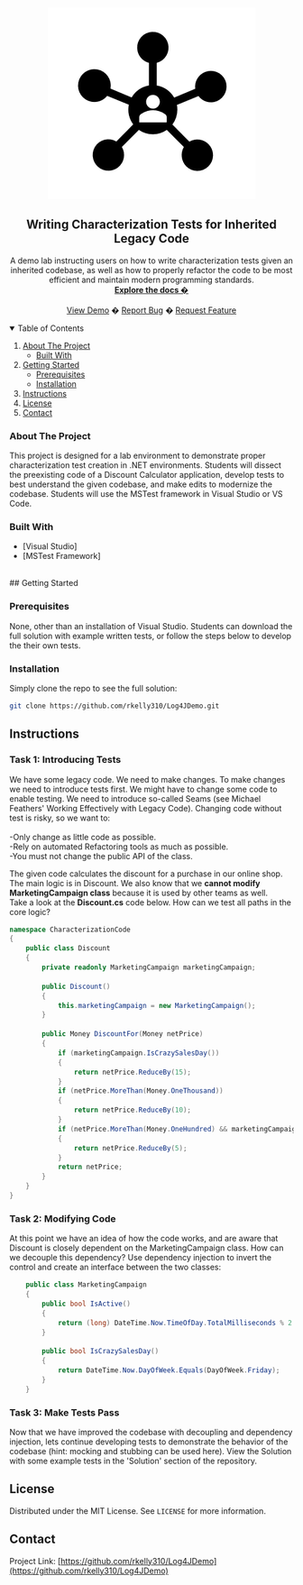 ﻿<!-- PROJECT LOGO -->
<br />
<p align="center">
  <a href="https://github.com/rkelly310/NLogDemo/">
    <img src="images/Characterization.png" alt="Logo">
  </a>

  <h2 align="center">Writing Characterization Tests for Inherited Legacy Code</h2>

  <p align="center">
    A demo lab instructing users on how to write characterization tests given an inherited codebase, as well as how to properly refactor the code to be most efficient and maintain modern programming standards. 
    <br />
    <a href="https://github.com/rkelly310/Log4JDemo"><strong>Explore the docs �</strong></a>
    <br />
    <br />
    <a href="https://github.com/rkelly310/Log4JDemo">View Demo</a>
    �
    <a href="https://github.com/rkelly310/Log4JDemo/issues">Report Bug</a>
    �
    <a href="https://github.com/rkelly310/Log4JDemo/issues">Request Feature</a>
  </p>
</p>



<!-- TABLE OF CONTENTS -->
<details open="open">
  <summary>Table of Contents</summary>
  <ol>
    <li>
      <a href="#about-the-project">About The Project</a>
      <ul>
        <li><a href="#built-with">Built With</a></li>
      </ul>
    </li>
    <li>
      <a href="#getting-started">Getting Started</a>
      <ul>
        <li><a href="#prerequisites">Prerequisites</a></li>
        <li><a href="#installation">Installation</a></li>
        </ul>
        <li><a href="#instructions">Instructions</a></li>
      </ul>
    </li>
<!--
    <li><a href="#roadmap">Roadmap</a></li>
    <li><a href="#contributing">Contributing</a></li>
-->
    <li><a href="#license">License</a></li>
    <li><a href="#contact">Contact</a></li>
<!--
    <li><a href="#acknowledgements">Acknowledgements</a></li>
-->
  </ol>
</details>



<!-- ABOUT THE PROJECT -->
### About The Project

This project is designed for a lab environment to demonstrate proper characterization test creation in .NET environments. Students will dissect the preexisting code of a Discount Calculator application, develop tests to best understand the given codebase, and make edits to modernize the codebase. Students will use the MSTest framework in Visual Studio or VS Code.

### Built With

* [Visual Studio] 
* [MSTest Framework]

<br>
<!-- GETTING STARTED -->
## Getting Started

### Prerequisites

None, other than an installation of Visual Studio. Students can download the full solution with example written tests, or follow the steps below to develop the their own tests.

### Installation

Simply clone the repo to see the full solution:
   ```sh
   git clone https://github.com/rkelly310/Log4JDemo.git
   ```
<!-- Instructions -->
## Instructions
### Task 1: Introducing Tests

We have some legacy code. We need to make changes. To make changes we need to introduce tests first. We might have to change some code to enable testing. We need to introduce so-called Seams (see Michael Feathers' Working Effectively with Legacy Code). Changing code without test is risky, so we want to:  
<br>
-Only change as little code as possible.  
-Rely on automated Refactoring tools as much as possible.  
-You must not change the public API of the class.  

The given code calculates the discount for a purchase in our online shop. The main logic is in Discount. We also know that we **cannot modify MarketingCampaign class** because it is used by other teams as well.  
Take a look at the **Discount.cs** code below. How can we test all paths in the core logic?

```csharp
namespace CharacterizationCode
{
    public class Discount
    {
        private readonly MarketingCampaign marketingCampaign;

        public Discount()
        {
            this.marketingCampaign = new MarketingCampaign();
        }

        public Money DiscountFor(Money netPrice)
        {
            if (marketingCampaign.IsCrazySalesDay())
            {
                return netPrice.ReduceBy(15);
            }
            if (netPrice.MoreThan(Money.OneThousand))
            {
                return netPrice.ReduceBy(10);
            }
            if (netPrice.MoreThan(Money.OneHundred) && marketingCampaign.IsActive())
            {
                return netPrice.ReduceBy(5);
            }
            return netPrice;
        }
    }
}
```
### Task 2: Modifying Code

At this point we have an idea of how the code works, and are aware that Discount is closely dependent on the MarketingCampaign class. How can we decouple this dependency? Use dependency injection to invert the control and create an interface between the two classes:

```csharp
    public class MarketingCampaign
    {
        public bool IsActive()
        {
            return (long) DateTime.Now.TimeOfDay.TotalMilliseconds % 2 == 0;
        }

        public bool IsCrazySalesDay()
        {
            return DateTime.Now.DayOfWeek.Equals(DayOfWeek.Friday);
        }
    }
```  

### Task 3: Make Tests Pass  
Now that we have improved the codebase with decoupling and dependency injection, lets continue developing tests to demonstrate the behavior of the codebase (hint: mocking and stubbing can be used here). View the Solution with some example tests in the 'Solution' section of the repository.  


<!-- LICENSE -->
## License

Distributed under the MIT License. See `LICENSE` for more information.

<!-- CONTACT -->
## Contact

Project Link: [https://github.com/rkelly310/Log4JDemo](https://github.com/rkelly310/Log4JDemo)



<!-- MARKDOWN LINKS & IMAGES -->
<!-- https://www.markdownguide.org/basic-syntax/#reference-style-links -->
[contributors-shield]: https://img.shields.io/github/contributors/othneildrew/Best-README-Template.svg?style=for-the-badge
[contributors-url]: https://github.com/othneildrew/Best-README-Template/graphs/contributors
[forks-shield]: https://img.shields.io/github/forks/othneildrew/Best-README-Template.svg?style=for-the-badge
[forks-url]: https://github.com/othneildrew/Best-README-Template/network/members
[stars-shield]: https://img.shields.io/github/stars/othneildrew/Best-README-Template.svg?style=for-the-badge
[stars-url]: https://github.com/othneildrew/Best-README-Template/stargazers
[issues-shield]: https://img.shields.io/github/issues/othneildrew/Best-README-Template.svg?style=for-the-badge
[issues-url]: https://github.com/othneildrew/Best-README-Template/issues
[license-shield]: https://img.shields.io/github/license/othneildrew/Best-README-Template.svg?style=for-the-badge
[license-url]: https://github.com/othneildrew/Best-README-Template/blob/master/LICENSE.txt
[linkedin-shield]: https://img.shields.io/badge/-LinkedIn-black.svg?style=for-the-badge&logo=linkedin&colorB=555
[linkedin-url]: https://linkedin.com/in/othneildrew
[product-screenshot]: images/screenshot.png
